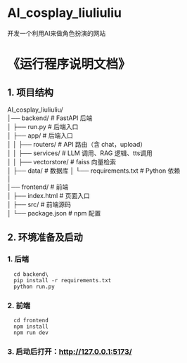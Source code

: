 # AI_cosplay_liuliuliu
开发一个利用AI来做角色扮演的网站

# 《运行程序说明文档》  
## 1. 项目结构  
AI_cosplay_liuliuliu/  
│── backend/              # FastAPI 后端  
│   ├── run.py            # 后端入口  
│   ├── app/              # 后端入口  
│   │  ├── routers/       # API 路由（含 chat，upload）  
│   │  ├── services/      # LLM 调用、RAG 逻辑、tts调用  
│   │  ├── vectorstore/   # faiss 向量检索  
│   ├── data/             # 数据库
│   └── requirements.txt  # Python 依赖  
│  
│── frontend/             # 前端  
│   ├── index.html        # 页面入口  
│   ├── src/              # 前端源码  
│   └── package.json      # npm 配置 
## 2. 环境准备及启动
### 1. 后端  
      cd backend\
      pip install -r requirements.txt  
      python run.py  
### 2. 前端  
      cd frontend  
      npm install  
      npm run dev  
### 3. 启动后打开：http://127.0.0.1:5173/
